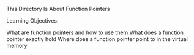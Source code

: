 This Directory Is About Function Pointers

Learning Objectives:

What are function pointers and how to use them
What does a function pointer exactly hold
Where does a function pointer point to in the virtual memory

